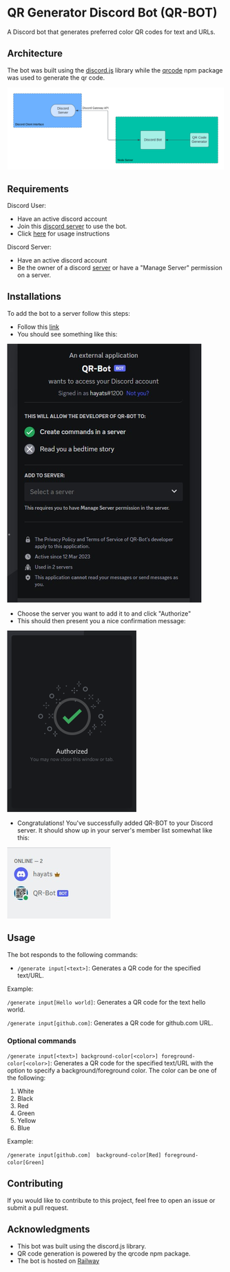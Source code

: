 # QR Generator Discord Bot (QR-BOT)
A Discord bot that generates preferred color QR codes for text and URLs.

## Architecture
The bot was built using the [discord.js](https://discord.js.org/#/) library while the [qrcode](https://www.npmjs.com/package/qrcode) npm package was used to generate the qr code.

![QR-Bot Architectural diagram](/assets/images/qr-bot-architecture.png "QR-Bot Architecture")

## Requirements 
Discord User:

- Have an active discord account
- Join this [discord server](https://discord.gg/JbMjNTBBma) to use the bot.
- Click [here](#usage) for usage instructions

Discord Server:

- Have an active discord account
- Be the owner of a discord [server](https://support.discord.com/hc/en-us/articles/204849977-How-do-I-create-a-server-) or have a "Manage Server" permission on a server.

## Installations
To add the bot to a server follow this steps:
- Follow this [link](https://discord.com/api/oauth2/authorize?client_id=1084267438213963787&permissions=0&scope=bot%20applications.commands)
- You should see something like this:

![Bot permmission](/assets/images/bot-permission.jpg)

- Choose the server you want to add it to and click "Authorize"
- This should then present you a nice confirmation message:

![Bot Authorized](/assets/images/bot-authorized.png)

- Congratulations! You've successfully added QR-BOT to your Discord server. It should show up in your server's member list somewhat like this:

![Bot Added](/assets/images/bot-added.jpg)

## Usage
The bot responds to the following commands:
- `/generate input[<text>]`: Generates a QR code for the specified text/URL.

Example:

`/generate input[Hello world]`: Generates a QR code for the text hello world.

`/generate input[github.com]`: Generates a QR code for github.com URL.


### Optional commands
`/generate input[<text>] background-color[<color>] foreground-color[<color>]`: Generates a QR code for the specified text/URL with the option to specify a background/foreground color. The color can be one of the following:

1. White
2. Black
3. Red
4. Green
5. Yellow
6. Blue

Example:

`/generate input[github.com]  background-color[Red] foreground-color[Green]`

## Contributing
If you would like to contribute to this project, feel free to open an issue or submit a pull request.

## Acknowledgments
- This bot was built using the discord.js library.
- QR code generation is powered by the qrcode npm package.
- The bot is hosted on [Railway](https://railway.app/)
